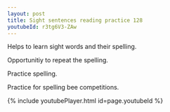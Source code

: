 ```yaml
---
layout: post
title: Sight sentences reading practice 128
youtubeId: r3tg6V3-ZAw
---
```

 
 
Helps to learn sight words and their spelling.

Opportunitiy to repeat the spelling. 

Practice spelling. 
 
Practice for spelling bee competitions. 
 
{% include youtubePlayer.html id=page.youtubeId %}
 
 
